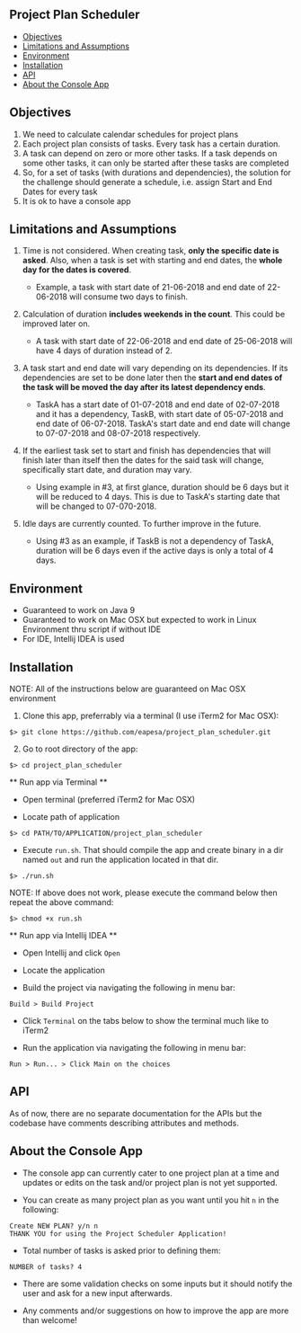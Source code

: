 Project Plan Scheduler
----------------------

* [Objectives](https://github.com/eapesa/project_plan_scheduler#objectives)
* [Limitations and Assumptions](https://github.com/eapesa/project_plan_scheduler#limitations-and-assumptions)
* [Environment](https://github.com/eapesa/project_plan_scheduler#environment)
* [Installation](https://github.com/eapesa/project_plan_scheduler#installation)
* [API](https://github.com/eapesa/project_plan_scheduler#api)
* [About the Console App](https://github.com/eapesa/project_plan_scheduler#about-the-console-app)

## Objectives

1. We need to calculate calendar schedules for project plans
2. Each project plan consists of tasks. Every task has a certain duration.
3. A task can depend on zero or more other tasks. If a task depends on some other tasks, it can only be started after these tasks are completed
4. So, for a set of tasks (with durations and dependencies), the solution for the challenge should generate a schedule, i.e. assign Start and End Dates for every task
5. It is ok to have a console app


## Limitations and Assumptions

1. Time is not considered. When creating task, **only the specific date is asked**. Also, when a task is set with starting and end dates, the **whole day for the dates is covered**.
    - Example, a task with start date of 21-06-2018 and end date of 22-06-2018 will consume two days to finish.

2. Calculation of duration **includes weekends in the count**. This could be improved later on.
    - A task with start date of 22-06-2018 and end date of 25-06-2018 will have 4 days of duration instead of 2.

3. A task start and end date will vary depending on its dependencies. If its dependencies are set to be done later then the **start and end dates of the task will be moved the day after its latest dependency ends**.
    - TaskA has a start date of 01-07-2018 and end date of 02-07-2018 and it has a dependency, TaskB, with start date of 05-07-2018 and end date of 06-07-2018. TaskA's start date and end date will change to 07-07-2018 and 08-07-2018 respectively.

4. If the earliest task set to start and finish has dependencies that will finish later than itself then the dates for the said task will change, specifically start date, and duration may vary.
    - Using example in #3, at first glance, duration should be 6 days but it will be reduced to 4 days. This is due to TaskA's starting date that will be changed to 07-070-2018.

5. Idle days are currently counted. To further improve in the future.
    - Using #3 as an example, if TaskB is not a dependency of TaskA, duration will be 6 days even if the active days is only a total of 4 days.

## Environment

- Guaranteed to work on Java 9
- Guaranteed to work on Mac OSX but expected to work in Linux Environment thru script if without IDE
- For IDE, Intellij IDEA is used

## Installation

NOTE: All of the instructions below are guaranteed on Mac OSX environment

1. Clone this app, preferrably via a terminal (I use iTerm2 for Mac OSX):
```
$> git clone https://github.com/eapesa/project_plan_scheduler.git
```

2. Go to root directory of the app:
```
$> cd project_plan_scheduler
```

** Run app via Terminal **

- Open terminal (preferred iTerm2 for Mac OSX)

- Locate path of application
```
$> cd PATH/TO/APPLICATION/project_plan_scheduler
```

- Execute `run.sh`. That should compile the app and create binary in a dir named `out` and run the application located in that dir.
```
$> ./run.sh
```

NOTE: If above does not work, please execute the command below then repeat the above command:
```
$> chmod +x run.sh
```

** Run app via Intellij IDEA **

- Open Intellij and click `Open`

- Locate the application

- Build the project via navigating the following in menu bar:
```
Build > Build Project
```

- Click `Terminal` on the tabs below to show the terminal much like to iTerm2

- Run the application via navigating the following in menu bar:
```
Run > Run... > Click Main on the choices
```

## API

As of now, there are no separate documentation for the APIs but the codebase have comments describing attributes and methods.

## About the Console App

- The console app can currently cater to one project plan at a time and updates or edits on the task and/or project plan is not yet supported.

- You can create as many project plan as you want until you hit `n` in the following:
```
Create NEW PLAN? y/n n
THANK YOU for using the Project Scheduler Application!
```

- Total number of tasks is asked prior to defining them:
```
NUMBER of tasks? 4
```

- There are some validation checks on some inputs but it should notify the user and ask for a new input afterwards.

- Any comments and/or suggestions on how to improve the app are more than welcome!